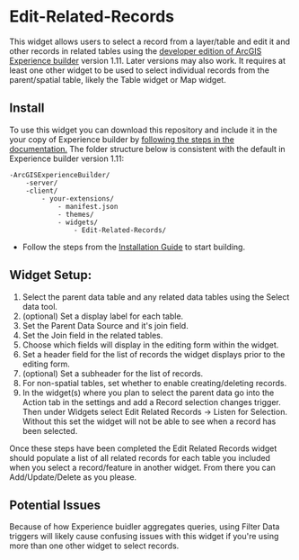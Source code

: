 # Edit-Related-Records

This widget allows users to select a record from a layer/table and edit it and other records in related tables using the [developer edition of ArcGIS Experience builder](https://developers.arcgis.com/experience-builder/) version 1.11. Later versions may also work. It requires at least one other widget to be used to select individual records from the parent/spatial table, likely the Table widget or Map widget. 

## Install

To use this widget you can download this repository and include it in the your copy of Experience builder by [following the steps in the documentation.](https://developers.arcgis.com/experience-builder/guide/getting-started-widget/#widget-location) The folder structure below is consistent with the default in Experience builder version 1.11:

```
-ArcGISExperienceBuilder/
    -server/
    -client/
        - your-extensions/
            - manifest.json
            - themes/
            - widgets/
                - Edit-Related-Records/
```

- Follow the steps from the [Installation Guide](https://developers.arcgis.com/experience-builder/guide/install-guide/) to start building.

## Widget Setup:

1. Select the parent data table and any related data tables using the Select data tool.
2. (optional) Set a display label for each table.
3. Set the Parent Data Source and it's join field. 
4. Set the Join field in the related tables.
5. Choose which fields will display in the editing form within the widget.
6. Set a header field for the list of records the widget displays prior to the editing form.
7. (optional) Set a subheader for the list of records.  
8. For non-spatial tables, set whether to enable creating/deleting records.
9. In the widget(s) where you plan to select the parent data go into the Action tab in the settings and add a Record selection changes trigger. Then under Widgets select Edit Related Records -> Listen for Selection. Without this set the widget will not be able to see when a record has been selected.

Once these steps have been completed the Edit Related Records widget should populate a list of all related records for each table you included when you select a record/feature in another widget. From there you can Add/Update/Delete as you please.

## Potential Issues

Because of how Experience buidler aggregates queries, using Filter Data triggers will likely cause confusing issues with this widget if you're using more than one other widget to select records.